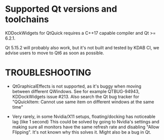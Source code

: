Supported Qt versions and toolchains
=====================================

KDDockWidgets for QtQuick requires a C++17 capable compiler and Qt >= 6.2.1.

Qt 5.15.2 will probably also work, but it's not built and tested by KDAB CI, we
advise users to move to Qt6 as soon as possible.



TROUBLESHOOTING
===============

- QtGraphicalEffects is not supported, as it's buggy when moving between different QWindows.
  See for example QTBUG-94943, KDDockWidgets issue #213. Also search the Qt bug tracker
  for "QQuickItem: Cannot use same item on different windows at the same time"

- Very rarely, in some Nvidia/X11 setups, floating/docking has noticeable lag (like 1 second)
  This could be solved by going to Nvidia's settings and making sure all monitors have
  the same refresh rate and disabling "Allow Flipping". It's not known why this solves it. Might also
  be a bug in Qt.
